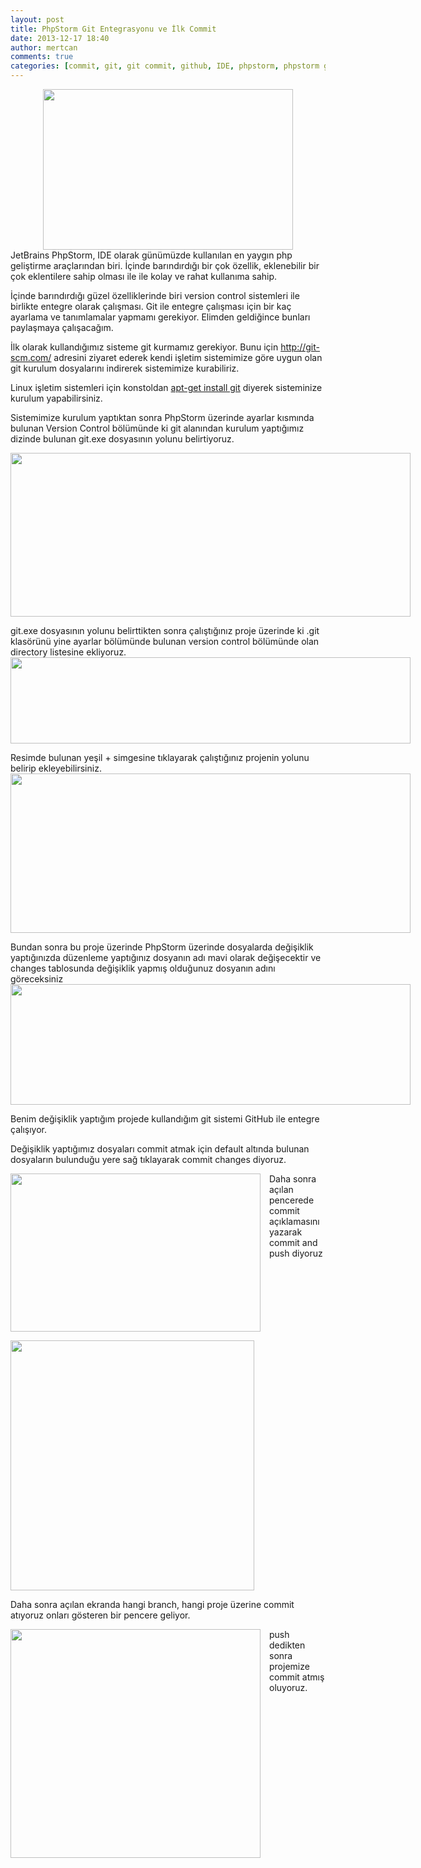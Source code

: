 ```yaml
---
layout: post
title: PhpStorm Git Entegrasyonu ve İlk Commit
date: 2013-12-17 18:40
author: mertcan
comments: true
categories: [commit, git, git commit, github, IDE, phpstorm, phpstorm git, version control, Web]
---
```

<div style="clear: both; text-align: center;"><a style="margin-left: 1em; margin-right: 1em;" href="http://www.mertcanekren.com/blog/wp-content/uploads/2013/12/phpstorm-logo.jpg"><img src="http://www.mertcanekren.com/blog/wp-content/uploads/2013/12/phpstorm-logo.jpg" alt="" width="400" height="257" border="0" /></a></div>
JetBrains PhpStorm, IDE olarak günümüzde kullanılan en yaygın php geliştirme araçlarından biri. İçinde barındırdığı bir çok özellik, eklenebilir bir çok eklentilere sahip olması ile ile kolay ve rahat kullanıma sahip.

İçinde barındırdığı güzel özelliklerinde biri version control sistemleri ile birlikte entegre olarak çalışması. Git ile entegre çalışması için bir kaç ayarlama ve tanımlamalar yapmamı gerekiyor. Elimden geldiğince bunları paylaşmaya çalışacağım.

İlk olarak kullandığımız sisteme git kurmamız gerekiyor. Bunu için <a href="http://git-scm.com/">http://git-scm.com/</a> adresini ziyaret ederek kendi işletim sistemimize göre uygun olan git kurulum dosyalarını indirerek sistemimize kurabiliriz.

<a name="more"></a>

Linux işletim sistemleri için konstoldan <span style="text-decoration: underline;">apt-get install git</span> diyerek sisteminize kurulum yapabilirsiniz.

Sistemimize kurulum yaptıktan sonra PhpStorm üzerinde ayarlar kısmında bulunan Version Control bölümünde ki git alanından kurulum yaptığımız dizinde bulunan git.exe dosyasının yolunu belirtiyoruz.
<div style="clear: both; text-align: center;"><a style="clear: left; float: left; margin-bottom: 1em; margin-right: 1em;" href="http://www.mertcanekren.com/blog/wp-content/uploads/2013/12/g.jpg"><img src="http://www.mertcanekren.com/blog/wp-content/uploads/2013/12/g-300x122.jpg" alt="" width="640" height="262" border="0" /></a></div>
git.exe dosyasının yolunu belirttikten sonra çalıştığınız proje üzerinde ki .git klasörünü yine ayarlar bölümünde bulunan version control bölümünde olan directory listesine ekliyoruz.
<div style="clear: both; text-align: center;"><a style="clear: left; float: left; margin-bottom: 1em; margin-right: 1em;" href="http://www.mertcanekren.com/blog/wp-content/uploads/2013/12/g2.jpg"><img src="http://www.mertcanekren.com/blog/wp-content/uploads/2013/12/g2-300x65.jpg" alt="" width="640" height="138" border="0" /></a></div>
Resimde bulunan yeşil + simgesine tıklayarak çalıştığınız projenin yolunu belirip ekleyebilirsiniz.
<div style="clear: both; text-align: center;"><a style="clear: left; float: left; margin-bottom: 1em; margin-right: 1em;" href="http://www.mertcanekren.com/blog/wp-content/uploads/2013/12/g3.jpg"><img src="http://www.mertcanekren.com/blog/wp-content/uploads/2013/12/g3-300x119.jpg" alt="" width="640" height="255" border="0" /></a></div>
Bundan sonra bu proje üzerinde PhpStorm üzerinde dosyalarda değişiklik yaptığınızda düzenleme yaptığınız dosyanın adı mavi olarak değişecektir ve changes tablosunda değişiklik yapmış olduğunuz dosyanın adını göreceksiniz
<div style="clear: both; text-align: center;"><a style="clear: left; float: left; margin-bottom: 1em; margin-right: 1em;" href="http://www.mertcanekren.com/blog/wp-content/uploads/2013/12/g4.jpg"><img src="http://www.mertcanekren.com/blog/wp-content/uploads/2013/12/g4-300x90.jpg" alt="" width="640" height="193" border="0" /></a></div>
Benim değişiklik yaptığım projede kullandığım git sistemi GitHub ile entegre çalışıyor.

Değişiklik yaptığımız dosyaları commit atmak için default altında bulunan dosyaların bulunduğu yere sağ tıklayarak commit changes diyoruz.
<div style="clear: both; text-align: center;"><a style="clear: left; float: left; margin-bottom: 1em; margin-right: 1em;" href="http://www.mertcanekren.com/blog/wp-content/uploads/2013/12/g5.jpg"><img src="http://www.mertcanekren.com/blog/wp-content/uploads/2013/12/g5-300x190.jpg" alt="" width="400" height="253" border="0" /></a></div>
Daha sonra açılan pencerede commit açıklamasını yazarak commit and push diyoruz

<a style="clear: left; display: inline !important; margin-bottom: 1em; margin-right: 1em; text-align: center;" href="http://www.mertcanekren.com/blog/wp-content/uploads/2013/12/g6.jpg"><img src="http://www.mertcanekren.com/blog/wp-content/uploads/2013/12/g6-294x300.jpg" alt="" width="390" height="400" border="0" /></a>

Daha sonra açılan ekranda hangi branch, hangi proje üzerine commit atıyoruz onları gösteren bir pencere geliyor.
<div style="clear: both; text-align: center;"><a style="clear: left; float: left; margin-bottom: 1em; margin-right: 1em;" href="http://www.mertcanekren.com/blog/wp-content/uploads/2013/12/g7.jpg"><img src="http://www.mertcanekren.com/blog/wp-content/uploads/2013/12/g7-300x275.jpg" alt="" width="400" height="366" border="0" /></a></div>
push dedikten sonra projemize commit atmış oluyoruz.
